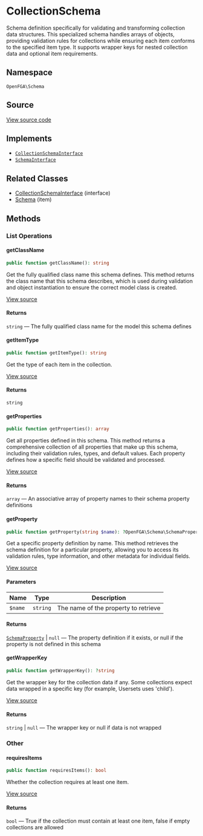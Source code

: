 # CollectionSchema

Schema definition specifically for validating and transforming collection data structures. This specialized schema handles arrays of objects, providing validation rules for collections while ensuring each item conforms to the specified item type. It supports wrapper keys for nested collection data and optional item requirements.

## Namespace

`OpenFGA\Schema`

## Source

[View source code](https://github.com/evansims/openfga-php/blob/main/src/Schema/CollectionSchema.php)

## Implements

* [`CollectionSchemaInterface`](CollectionSchemaInterface.md)
* [`SchemaInterface`](SchemaInterface.md)

## Related Classes

* [CollectionSchemaInterface](Schema/CollectionSchemaInterface.md) (interface)
* [Schema](Schema/Schema.md) (item)

## Methods

### List Operations

#### getClassName

```php
public function getClassName(): string

```

Get the fully qualified class name this schema defines. This method returns the class name that this schema describes, which is used during validation and object instantiation to ensure the correct model class is created.

[View source](https://github.com/evansims/openfga-php/blob/main/src/Schema/CollectionSchema.php#L56)

#### Returns

`string` — The fully qualified class name for the model this schema defines

#### getItemType

```php
public function getItemType(): string

```

Get the type of each item in the collection.

[View source](https://github.com/evansims/openfga-php/blob/main/src/Schema/CollectionSchema.php#L65)

#### Returns

`string`

#### getProperties

```php
public function getProperties(): array

```

Get all properties defined in this schema. This method returns a comprehensive collection of all properties that make up this schema, including their validation rules, types, and default values. Each property defines how a specific field should be validated and processed.

[View source](https://github.com/evansims/openfga-php/blob/main/src/Schema/CollectionSchema.php#L74)

#### Returns

`array` — An associative array of property names to their schema property definitions

#### getProperty

```php
public function getProperty(string $name): ?OpenFGA\Schema\SchemaProperty

```

Get a specific property definition by name. This method retrieves the schema definition for a particular property, allowing you to access its validation rules, type information, and other metadata for individual fields.

[View source](https://github.com/evansims/openfga-php/blob/main/src/Schema/CollectionSchema.php#L84)

#### Parameters

| Name    | Type     | Description                          |
| ------- | -------- | ------------------------------------ |
| `$name` | `string` | The name of the property to retrieve |

#### Returns

[`SchemaProperty`](SchemaProperty.md) &#124; `null` — The property definition if it exists, or null if the property is not defined in this schema

#### getWrapperKey

```php
public function getWrapperKey(): ?string

```

Get the wrapper key for the collection data if any. Some collections expect data wrapped in a specific key (for example, Usersets uses &#039;child&#039;).

[View source](https://github.com/evansims/openfga-php/blob/main/src/Schema/CollectionSchema.php#L94)

#### Returns

`string` &#124; `null` — The wrapper key or null if data is not wrapped

### Other

#### requiresItems

```php
public function requiresItems(): bool

```

Whether the collection requires at least one item.

[View source](https://github.com/evansims/openfga-php/blob/main/src/Schema/CollectionSchema.php#L103)

#### Returns

`bool` — True if the collection must contain at least one item, false if empty collections are allowed
